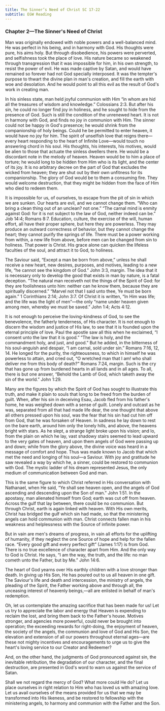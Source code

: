 ```yaml
---
title: The Sinner’s Need of Christ SC 17-22
subtitle: EGW Reading
---
```


### Chapter 2—The Sinner's Need of Christ

Man was originally endowed with noble powers and a well-balanced mind. He was perfect in his being, and in harmony with God. His thoughts were pure, his aims holy. But through disobedience, his powers were perverted, and selfishness took the place of love. His nature became so weakened through transgression that it was impossible for him, in his own strength, to resist the power of evil. He was made captive by Satan, and would have remained so forever had not God specially interposed. It was the tempter's purpose to thwart the divine plan in man's creation, and fill the earth with woe and desolation. And he would point to all this evil as the result of God's work in creating man.

In his sinless state, man held joyful communion with Him “in whom are hid all the treasures of wisdom and knowledge.” Colossians 2:3. But after his sin, he could no longer find joy in holiness, and he sought to hide from the presence of God. Such is still the condition of the unrenewed heart. It is not in harmony with God, and finds no joy in communion with Him. The sinner could not be happy in God's presence; he would shrink from the companionship of holy beings. Could he be permitted to enter heaven, it would have no joy for him. The spirit of unselfish love that reigns there—every heart responding to the heart of Infinite Love—would touch no answering chord in his soul. His thoughts, his interests, his motives, would be alien to those that actuate the sinless dwellers there. He would be a discordant note in the melody of heaven. Heaven would be to him a place of torture; he would long to be hidden from Him who is its light, and the center of its joy. It is no arbitrary decree on the part of God that excludes the wicked from heaven; they are shut out by their own unfitness for its companionship. The glory of God would be to them a consuming fire. They would welcome destruction, that they might be hidden from the face of Him who died to redeem them.

It is impossible for us, of ourselves, to escape from the pit of sin in which we are sunken. Our hearts are evil, and we cannot change them. “Who can bring a clean thing out of an unclean? not one.” “The carnal mind is enmity against God: for it is not subject to the law of God, neither indeed can be.” Job 14:4; Romans 8:7. Education, culture, the exercise of the will, human effort, all have their proper sphere, but here they are powerless. They may produce an outward correctness of behavior, but they cannot change the heart; they cannot purify the springs of life. There must be a power working from within, a new life from above, before men can be changed from sin to holiness. That power is Christ. His grace alone can quicken the lifeless faculties of the soul, and attract it to God, to holiness.

The Saviour said, “Except a man be born from above,” unless he shall receive a new heart, new desires, purposes, and motives, leading to a new life, “he cannot see the kingdom of God.” John 3:3, margin. The idea that it is necessary only to develop the good that exists in man by nature, is a fatal deception. “The natural man receiveth not the things of the Spirit of God: for they are foolishness unto him: neither can he know them, because they are spiritually discerned.” “Marvel not that I said unto thee, Ye must be born again.” 1 Corinthians 2:14; John 3:7. Of Christ it is written, “In Him was life; and the life was the light of men”—the only “name under heaven given among men, whereby we must be saved.” John 1:4; Acts 4:12.

It is not enough to perceive the loving-kindness of God, to see the benevolence, the fatherly tenderness, of His character. It is not enough to discern the wisdom and justice of His law, to see that it is founded upon the eternal principle of love. Paul the apostle saw all this when he exclaimed, “I consent unto the law that it is good.” “The law is holy, and the commandment holy, and just, and good.” But he added, in the bitterness of his soul-anguish and despair, “I am carnal, sold under sin.” Romans 7:16, 12, 14. He longed for the purity, the righteousness, to which in himself he was powerless to attain, and cried out, “O wretched man that I am! who shall deliver me from this body of death?” Romans 7:24, margin. Such is the cry that has gone up from burdened hearts in all lands and in all ages. To all, there is but one answer, “Behold the Lamb of God, which taketh away the sin of the world.” John 1:29.

Many are the figures by which the Spirit of God has sought to illustrate this truth, and make it plain to souls that long to be freed from the burden of guilt. When, after his sin in deceiving Esau, Jacob fled from his father's home, he was weighed down with a sense of guilt. Lonely and outcast as he was, separated from all that had made life dear, the one thought that above all others pressed upon his soul, was the fear that his sin had cut him off from God, that he was forsaken of Heaven. In sadness he lay down to rest on the bare earth, around him only the lonely hills, and above, the heavens bright with stars. As he slept, a strange light broke upon his vision; and lo, from the plain on which he lay, vast shadowy stairs seemed to lead upward to the very gates of heaven, and upon them angels of God were passing up and down; while from the glory above, the divine voice was heard in a message of comfort and hope. Thus was made known to Jacob that which met the need and longing of his soul—a Saviour. With joy and gratitude he saw revealed a way by which he, a sinner, could be restored to communion with God. The mystic ladder of his dream represented Jesus, the only medium of communication between God and man.

This is the same figure to which Christ referred in His conversation with Nathanael, when He said, “Ye shall see heaven open, and the angels of God ascending and descending upon the Son of man.” John 1:51. In the apostasy, man alienated himself from God; earth was cut off from heaven. Across the gulf that lay between, there could be no communion. But through Christ, earth is again linked with heaven. With His own merits, Christ has bridged the gulf which sin had made, so that the ministering angels can hold communion with man. Christ connects fallen man in his weakness and helplessness with the Source of infinite power.

But in vain are men's dreams of progress, in vain all efforts for the uplifting of humanity, if they neglect the one Source of hope and help for the fallen race. “Every good gift and every perfect gift” (James 1:17) is from God. There is no true excellence of character apart from Him. And the only way to God is Christ. He says, “I am the way, the truth, and the life: no man cometh unto the Father, but by Me.” John 14:6.

The heart of God yearns over His earthly children with a love stronger than death. In giving up His Son, He has poured out to us all heaven in one gift. The Saviour's life and death and intercession, the ministry of angels, the pleading of the Spirit, the Father working above and through all, the unceasing interest of heavenly beings,—all are enlisted in behalf of man's redemption.

Oh, let us contemplate the amazing sacrifice that has been made for us! Let us try to appreciate the labor and energy that Heaven is expending to reclaim the lost, and bring them back to the Father's house. Motives stronger, and agencies more powerful, could never be brought into operation; the exceeding rewards for right-doing, the enjoyment of heaven, the society of the angels, the communion and love of God and His Son, the elevation and extension of all our powers throughout eternal ages—are these not mighty incentives and encouragements to urge us to give the heart's loving service to our Creator and Redeemer?

And, on the other hand, the judgments of God pronounced against sin, the inevitable retribution, the degradation of our character, and the final destruction, are presented in God's word to warn us against the service of Satan.

Shall we not regard the mercy of God? What more could He do? Let us place ourselves in right relation to Him who has loved us with amazing love. Let us avail ourselves of the means provided for us that we may be transformed into His likeness, and be restored to fellowship with the ministering angels, to harmony and communion with the Father and the Son.